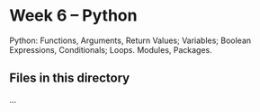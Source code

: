 # Week 6 – Python

Python: Functions, Arguments, Return Values; Variables; Boolean Expressions, Conditionals; Loops. Modules, Packages.

## Files in this directory

...
